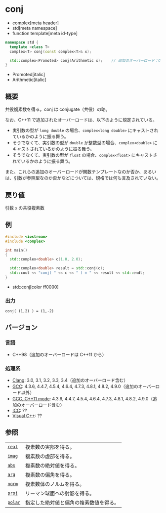 # conj
* complex[meta header]
* std[meta namespace]
* function template[meta id-type]

```cpp
namespace std {
  template <class T>
  complex<T> conj(const complex<T>& x);

  std::complex<Promoted> conj(Arithmetic x);	// 追加のオーバーロード：C++11 から
}
```
* Promoted[italic]
* Arithmetic[italic]

## 概要
共役複素数を得る。conj は conjugate（共役）の略。

なお、C++11 で追加されたオーバーロードは、以下のように規定されている。

- 実引数の型が `long double` の場合、`complex<long double>` にキャストされているかのように振る舞う。
- そうでなくて、実引数の型が `double` か整数型の場合、`complex<double>` にキャストされているかのように振る舞う。
- そうでなくて、実引数の型が `float` の場合、`complex<float>` にキャストされているかのように振る舞う。

また、これらの追加のオーバーロードが関数テンプレートなのか否か、あるいは、引数が参照型なのか否かなどについては、規格では何も言及されていない。


## 戻り値
引数 `x` の共役複素数


## 例
```cpp example
#include <iostream>
#include <complex>

int main()
{
  std::complex<double> c(1.0, 2.0);

  std::complex<double> result = std::conj(c);
  std::cout << "conj( " << c << " ) = " << result << std::endl;
}
```
* std::conj[color ff0000]

### 出力
```
conj( (1,2) ) = (1,-2)
```


## バージョン
### 言語
- C++98（追加のオーバーロードは C++11 から）

### 処理系
- [Clang](/implementation.md#clang): 3.0, 3.1, 3.2, 3.3, 3.4（追加のオーバーロード含む）
- [GCC](/implementation.md#gcc): 4.3.6, 4.4.7, 4.5.4, 4.6.4, 4.7.3, 4.8.1, 4.8.2, 4.9.0（追加のオーバーロード以外）
- [GCC, C++11 mode](/implementation.md#gcc): 4.3.6, 4.4.7, 4.5.4, 4.6.4, 4.7.3, 4.8.1, 4.8.2, 4.9.0（追加のオーバーロード含む）
- [ICC](/implementation.md#icc): ??
- [Visual C++](/implementation.md#visual_cpp): ??


## 参照
|                                    |                                        |
|------------------------------------|----------------------------------------|
| [`real`](real.md)                  | 複素数の実部を得る。                   |
| [`imag`](imag.md)                  | 複素数の虚部を得る。                   |
| [`abs`](abs.md)                    | 複素数の絶対値を得る。                 |
| [`arg`](arg.md)                    | 複素数の偏角を得る。                   |
| [`norm`](norm.md)                  | 複素数体のノルムを得る。               |
| [`proj`](proj.md)                  | リーマン球面への射影を得る。           |
| [`polar`](polar.md)                | 指定した絶対値と偏角の複素数値を得る。 |
